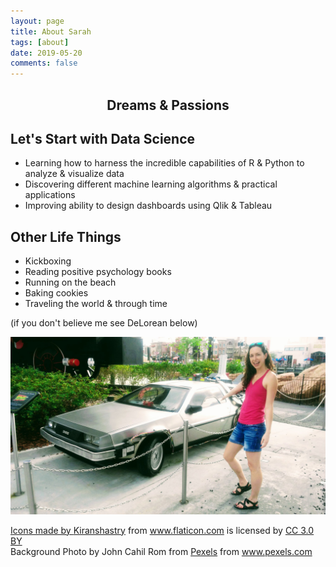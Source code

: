 ```yaml
---
layout: page
title: About Sarah
tags: [about]
date: 2019-05-20
comments: false
---
```


<center><h2> Dreams & Passions</h2></center>

## Let's Start with Data Science
* Learning how to harness the incredible capabilities of R & Python to analyze & visualize data
* Discovering different machine learning algorithms & practical applications
* Improving ability to design dashboards using Qlik & Tableau


## Other Life Things
* Kickboxing
* Reading positive psychology books
* Running on the beach
* Baking cookies
* Traveling the world & through time

(if you don't believe me see DeLorean below)

<a href="/assets/img/DeLorean.jpg"><img src="/assets/img/DeLorean.jpg">

<div>Icons made by <a href="https://www.flaticon.com/authors/kiranshastry" title="Kiranshastry">Kiranshastry</a> from <a href="https://www.flaticon.com/" title="Flaticon">www.flaticon.com</a> is licensed by <a href="http://creativecommons.org/licenses/by/3.0/" 			   title="Creative Commons BY 3.0" target="blank">CC 3.0 BY</a></div>

<div>Background Photo by John Cahil Rom from <a href= "https://www.pexels.com/photo/underwater-2170473/" title="Pexels">Pexels</a> from <a href="https://www.pexels.com/" title="Pexels">www.pexels.com</a></div>
